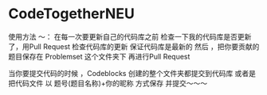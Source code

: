 CodeTogetherNEU
===============
使用方法 ～：
在每一次要更新自己的代码库之前 检查一下我的代码库是否更新了，用Pull Request 检查代码库的更新 保证代码库是最新的 
然后 ，把你要贡献的题目保存在 Problemset 这个文件夹下 再进行Pull Request

当你要提交代码的时候 ，Codeblocks 创建的整个文件夹都提交到代码库 或者是把代码文件 以 题号(题目名称)+你的昵称 方式保存 并提交～～～
